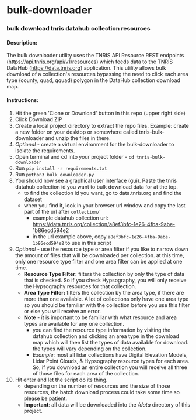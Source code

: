 # bulk-downloader
### __bulk download tnris datahub collection resources__

#### Description:
The bulk downloader utility uses the TNRIS API Resource REST endpoints (https://api.tnris.org/api/v1/resources) which feeds data to the TNRIS DataHub (https://data.tnris.org) application. This utility allows bulk download of a collection's resources bypassing the need to click each area type (county, quad, qquad) polygon in the DataHub collection download map.

#### Instructions:
1. Hit the green 'Clone or Download' button in this repo (upper right side)
2. Click Download ZIP
3. Create a local project directory to extract the repo files. Example: create a new folder on your desktop or somewhere called tnris-bulk-downloader and unzip the files in there.
4. *Optional* - create a virtual environment for the bulk-downloader to isolate the requirements.
5. Open terminal and cd into your project folder - `cd tnris-bulk-downloader`
6. Run `pip install -r requirements.txt`
7. Run `python3 bulk_downloader.py`
8. You should now see a graphical user interface (gui). Paste the tnris datahub collection id you want to bulk download data for at the top.
    - to find the collection id you want, go to data.tnris.org and find the dataset
    - when you find it, look in your browser url window and copy the last part of the url after `collection/`
      - example datahub collection url: https://data.tnris.org/collection/a8ef3bfc-1e26-4fba-9abe-1b86ecd594e2
      - in the url example above, copy `a8ef3bfc-1e26-4fba-9abe-1b86ecd594e2` to use in this script
9. *Optional* - use the resource type or area filter if you like to narrow down the amount of files that will be downloaded per collection. at this time, only one resource type filter and one area filter can be applied at one time.
    - **Resource Type Filter:** filters the collection by only the type of data that is checked. So if you check Hypsography, you will only receive the Hypsography resources for that collection.
    - **Area Type Filter:** filters the collection by the area type, if there are more than one available. A lot of collections only have one area type so you should be familiar with the collection
      before you use this filter or else you will receive an error.
    - **Note** - it is important to be familiar with what resource and area types are available for any one collection.
      - you can find the resource type information by visiting the datahub collection and clicking an area type in the download map which will then list the types of data available for download. the types will vary depending on the collection.
      - *Example*: most all lidar collections have Digital Elevation Models, Lidar Point Clouds, & Hypsography resource types for each area. So, if you download an entire collection
        you will receive all three of those files for each area of the collection.
10. Hit enter and let the script do its thing.
    - depending on the number of resources and the size of those resources, the batch download process could take some time so please be patient.
    - **Important**: all data will be downloaded into the */data* directory of this project.
